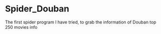 # Spider_Douban
The first spider program I have tried, to grab the information of Douban top 250 movies info
